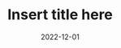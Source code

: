 ---
date: 2022-12-01
description: 'Description here'
slug: draft-link
title: 'Insert title here'
updated_at: 2022-12-01
tag: 'example'
feature: 'http://via.placeholder.com/1000x500'
---
